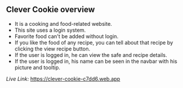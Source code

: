 ## Clever Cookie overview
* It is a cooking and food-related website.
* This site uses a login system.
* Favorite food can't be added without login.
* If you like the food of any recipe, you can tell about that recipe by clicking the view recipe button.
* If the user is logged in, he can view the safe and recipe details.
* If the user is logged in, his name can be seen in the navbar with his picture and tooltip.

_Live Link:_ https://clever-cookie-c7dd6.web.app
